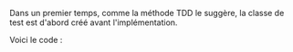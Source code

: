 Dans un premier temps, comme la méthode TDD le suggère, la classe de test est d'abord créé avant l'implémentation.

Voici le code :

